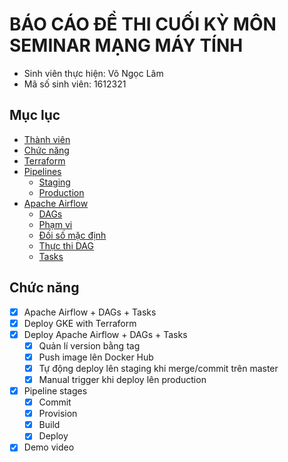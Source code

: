 # BÁO CÁO ĐỀ THI CUỐI KỲ MÔN SEMINAR MẠNG MÁY TÍNH
- Sinh viên thực hiện: Võ Ngọc Lâm
- Mã số sinh viên: 1612321

## Mục lục

<!-- vim-markdown-toc GFM -->

* [Thành viên](#thành-viên)
* [Chức năng](#chức-năng)
* [Terraform](#terraform)
* [Pipelines](#pipelines)
    * [Staging](#staging)
    * [Production](#production)
* [Apache Airflow](#apache-airflow)
    * [DAGs](#dags)
    * [Phạm vi](#phm-vi)
    * [Đối số mặc định](#i-s-mc-nh)
    * [Thực thi DAG](#thc-thi-dag)
    * [Tasks](#tasks)

## Chức năng
- [x] Apache Airflow + DAGs + Tasks
- [x] Deploy GKE with Terraform
- [x] Deploy Apache Airflow + DAGs + Tasks
    - [x] Quản lí version bằng tag
    - [x] Push image lên Docker Hub
    - [x] Tự động deploy lên staging khi merge/commit trên master
    - [x] Manual trigger khi deploy lên production
- [x] Pipeline stages
    - [x] Commit
    - [x] Provision
    - [x] Build
    - [x] Deploy
- [x] Demo video
